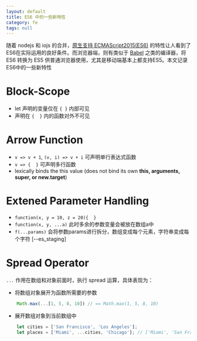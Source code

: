 ```yaml
---
layout: default
title: ES6 中的一些新特性
category: fe
tags: null
---
```


随着 nodejs 和 iojs 的合并，[原生支持 ECMAScript2015(ES6)](https://nodejs.org/en/docs/es6/) 的特性让人看到了ES6在实际运用的良好条件。而浏览器端，则有类似于 [Babel](https://babeljs.io/repl/) 之类的编译器，将 ES6 转换为 ES5 供普通浏览器使用，尤其是移动端基本上都支持ES5。本文记录ES6中的一些新特性



# Block-Scope
+ let 声明的变量仅在 `{ }` 内部可见
+ 声明在 `{  }` 内的函数对外不可见

# Arrow Function
+ `v => v + 1`, `(v, i) => v + i` 可声明单行表达式函数
+ `v => {  }` 可声明多行函数
+ lexically binds the this value (does not bind its own **this, arguments, super, or new.target**)
 
# Extened Parameter Handling
+ `function(x, y = 10, z = 20){  }`
+ `function(x, y, ...a)` 此时多余的参数变量会被放在数组a中
+ `f(...params)` 会将参数params进行拆分，数组变成每个元素，字符串变成每个字符 [--es_staging]

# Spread Operator

`...` 作用在数组和对象前面时，执行 spread 运算，具体表现为：
+ 将数组对象展开为函数所需要的参数

```javascript
    Math.max(...[1, 5, 8, 10]) // == Math.max(1, 5, 8, 10)
```
+ 展开数组对象到当前数组中

```javascript
    let cities = ['San Francisco', 'Los Angeles'];
    let places = ['Miami', ...cities, 'Chicago']; // ['Miami', 'San Francisco', 'Los Angeles', 'Chicago']
```
